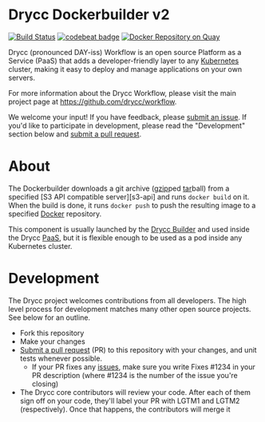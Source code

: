 
# Drycc Dockerbuilder v2

[![Build Status](https://ci.drycc.cc/job/dockerbuilder/badge/icon)](https://ci.drycc.cc/job/dockerbuilder)
[![codebeat badge](https://codebeat.co/badges/b9039897-fef4-4950-bac8-94503394e6c2)](https://codebeat.co/projects/github-com-drycc-dockerbuilder)
[![Docker Repository on Quay](https://quay.io/repository/drycc/dockerbuilder/status "Docker Repository on Quay")](https://quay.io/repository/drycc/dockerbuilder)

Drycc (pronounced DAY-iss) Workflow is an open source Platform as a Service (PaaS) that adds a developer-friendly layer to any [Kubernetes](http://kubernetes.io) cluster, making it easy to deploy and manage applications on your own servers.

For more information about the Drycc Workflow, please visit the main project page at https://github.com/drycc/workflow.

We welcome your input! If you have feedback, please [submit an issue][issues]. If you'd like to participate in development, please read the "Development" section below and [submit a pull request][prs].

[issues]: https://github.com/drycc/workflow/issues
[prs]: https://github.com/drycc/workflow/pulls

# About

The Dockerbuilder downloads a git archive ([gzip](http://www.gzip.org/)ped [tar](https://www.gnu.org/software/tar/)ball) from a specified [S3 API compatible server][s3-api] and runs `docker build` on it. When the build is done, it runs `docker push` to push the resulting image to a specified [Docker](https://www.docker.com/) repository.

This component is usually launched by the [Drycc Builder](https://github.com/drycc/builder) and used inside the Drycc [PaaS](https://en.wikipedia.org/wiki/Platform_as_a_service), but it is flexible enough to be used as a pod inside any Kubernetes cluster.

# Development

The Drycc project welcomes contributions from all developers. The high level process for development matches many other open source projects. See below for an outline.

* Fork this repository
* Make your changes
* [Submit a pull request][prs] (PR) to this repository with your changes, and unit tests whenever possible.
  * If your PR fixes any [issues][issues], make sure you write Fixes #1234 in your PR description (where #1234 is the number of the issue you're closing)
* The Drycc core contributors will review your code. After each of them sign off on your code, they'll label your PR with LGTM1 and LGTM2 (respectively). Once that happens, the contributors will merge it

[issues]: https://github.com/drycc/workflow/issues
[prs]: https://github.com/drycc/workflow/pulls
[v2.18]: https://github.com/drycc/workflow/releases/tag/v2.18.0
